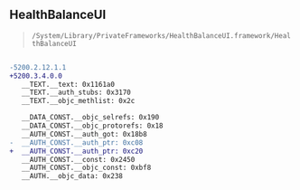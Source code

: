 ## HealthBalanceUI

> `/System/Library/PrivateFrameworks/HealthBalanceUI.framework/HealthBalanceUI`

```diff

-5200.2.12.1.1
+5200.3.4.0.0
   __TEXT.__text: 0x1161a0
   __TEXT.__auth_stubs: 0x3170
   __TEXT.__objc_methlist: 0x2c

   __DATA_CONST.__objc_selrefs: 0x190
   __DATA_CONST.__objc_protorefs: 0x18
   __AUTH_CONST.__auth_got: 0x18b8
-  __AUTH_CONST.__auth_ptr: 0xc08
+  __AUTH_CONST.__auth_ptr: 0xc20
   __AUTH_CONST.__const: 0x2450
   __AUTH_CONST.__objc_const: 0xbf8
   __AUTH.__objc_data: 0x238

```
